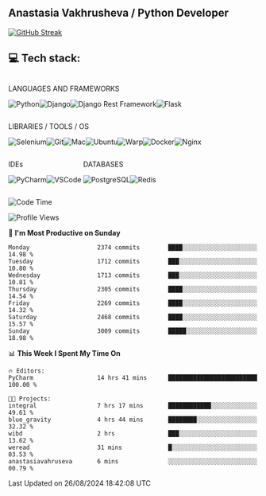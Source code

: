 ## Anastasia Vakhrusheva / Python Developer

<a href="https://git.io/streak-stats"><img src="https://streak-stats.demolab.com?user=KetKode&theme=transparent&mode=weekly" alt="GitHub Streak" /></a>

## **💻 Tech stack:**

<div style="display: inline-block;">

LANGUAGES AND FRAMEWORKS

<img alt="Python" src="https://img.shields.io/badge/Python-FFD43B?style=for-the-badge&logo=python&logoColor=blue" /><img alt="Django" src="https://img.shields.io/badge/Django-092E20?style=for-the-badge&logo=django&logoColor=green" /><img alt="Django Rest Framework" src="https://img.shields.io/badge/django%20rest-ff1709?style=for-the-badge&logo=django&logoColor=white" /><img alt="Flask" src="https://img.shields.io/badge/Flask-000000?style=for-the-badge&logo=flask&logoColor=white" />

</div>

<div style="display: inline-block;">
  
LIBRARIES / TOOLS / OS

<img alt="Selenium" src="https://img.shields.io/badge/Selenium-43B02A?style=for-the-badge&logo=Selenium&logoColor=white" /><img alt="Git" src="https://img.shields.io/badge/GIT-E44C30?style=for-the-badge&logo=git&logoColor=white" /><img alt="Mac" src="https://img.shields.io/badge/mac%20os-000000?style=for-the-badge&logo=apple&logoColor=white" /><img alt="Ubuntu" src="https://img.shields.io/badge/Ubuntu-E95420?style=for-the-badge&logo=ubuntu&logoColor=white" /><img alt="Warp" src="https://img.shields.io/badge/warp-01A4FF?style=for-the-badge&logo=warp&logoColor=white" /><img alt="Docker" src="https://img.shields.io/badge/Docker-2CA5E0?style=for-the-badge&logo=docker&logoColor=white" /><img alt="Nginx" src="https://img.shields.io/badge/Nginx-009639?style=for-the-badge&logo=nginx&logoColor=white" />

</div>

<div style="display: inline-block;">

IDEs

<img alt="PyCharm" src="https://img.shields.io/badge/PyCharm-000000.svg?&style=for-the-badge&logo=PyCharm&logoColor=white" /><img alt="VSCode" src="https://img.shields.io/badge/VSCode-0078D4?style=for-the-badge&logo=visual%20studio%20code&logoColor=white" />

</div>

<div style="display: inline-block;">
  
DATABASES

<img alt="PostgreSQL" src="https://img.shields.io/badge/PostgreSQL-316192?style=for-the-badge&logo=postgresql&logoColor=white" /><img alt="Redis" src="https://img.shields.io/badge/redis-%23DD0031.svg?&style=for-the-badge&logo=redis&logoColor=white" />

</div>
                    
<br/>

<!--START_SECTION:waka-->
![Code Time](http://img.shields.io/badge/Code%20Time-75%20hrs%2058%20mins-blue)

![Profile Views](http://img.shields.io/badge/Profile%20Views-0-blue)

📅 **I'm Most Productive on Sunday** 

```text
Monday                   2374 commits        ████░░░░░░░░░░░░░░░░░░░░░   14.98 % 
Tuesday                  1712 commits        ███░░░░░░░░░░░░░░░░░░░░░░   10.80 % 
Wednesday                1713 commits        ███░░░░░░░░░░░░░░░░░░░░░░   10.81 % 
Thursday                 2305 commits        ████░░░░░░░░░░░░░░░░░░░░░   14.54 % 
Friday                   2269 commits        ████░░░░░░░░░░░░░░░░░░░░░   14.32 % 
Saturday                 2468 commits        ████░░░░░░░░░░░░░░░░░░░░░   15.57 % 
Sunday                   3009 commits        █████░░░░░░░░░░░░░░░░░░░░   18.98 % 
```


📊 **This Week I Spent My Time On** 

```text
🔥 Editors: 
PyCharm                  14 hrs 41 mins      █████████████████████████   100.00 % 

🐱‍💻 Projects: 
integral                 7 hrs 17 mins       ████████████░░░░░░░░░░░░░   49.61 % 
blue_gravity             4 hrs 44 mins       ████████░░░░░░░░░░░░░░░░░   32.32 % 
wibd                     2 hrs               ███░░░░░░░░░░░░░░░░░░░░░░   13.62 % 
weread                   31 mins             █░░░░░░░░░░░░░░░░░░░░░░░░   03.53 % 
anastasiavahruseva       6 mins              ░░░░░░░░░░░░░░░░░░░░░░░░░   00.79 % 
```


 Last Updated on 26/08/2024 18:42:08 UTC
<!--END_SECTION:waka-->

</div>
